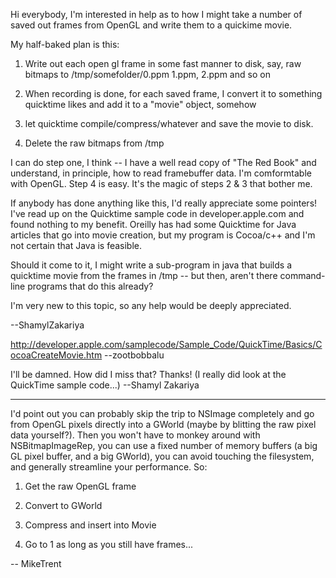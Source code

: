 Hi everybody,
I'm interested in help as to how I might take a number of saved out frames from OpenGL and write them to a quickime movie. 

My half-baked plan is this:

 1) Write out each open gl frame in some fast manner to disk, say, raw bitmaps 
     to /tmp/somefolder/0.ppm 1.ppm, 2.ppm and so on

 2) When recording is done, for each saved frame, I convert it to something 
     quicktime likes and add it to a "movie" object, somehow

 3) let quicktime compile/compress/whatever and save the movie to disk.

 4) Delete the raw bitmaps from /tmp


I can do step one, I think -- I have a well read copy of "The Red Book" and understand, in principle, how to read framebuffer data. I'm comformtable with OpenGL. Step 4 is easy. It's the magic of steps 2 & 3 that bother me.

If anybody has done anything like this, I'd really appreciate some pointers! I've read up on the Quicktime sample code in developer.apple.com and found nothing to my benefit. Oreilly has had some Quicktime for Java articles that go into movie creation, but my program is Cocoa/c++ and I'm not certain that Java is feasible.

Should it come to it, I might write a sub-program in java that builds a quicktime movie from the frames in /tmp -- but then, aren't there command-line programs that do this already?

I'm very new to this topic, so any help would be deeply appreciated.

--ShamylZakariya

http://developer.apple.com/samplecode/Sample_Code/QuickTime/Basics/CocoaCreateMovie.htm --zootbobbalu

I'll be damned. How did I miss that? Thanks! (I really did look at the QuickTime sample code...)
--Shamyl Zakariya

----

I'd point out you can probably skip the trip to NSImage completely and go from OpenGL pixels directly into a GWorld (maybe by blitting the raw pixel data yourself?). Then you won't have to monkey around with NSBitmapImageRep, you can use a fixed number of memory buffers (a big GL pixel buffer, and a big GWorld), you can avoid touching the filesystem, and generally streamline your performance. So:

1) Get the raw OpenGL frame

2) Convert to GWorld

3) Compress and insert into Movie

4) Go to 1 as long as you still have frames...

-- MikeTrent
